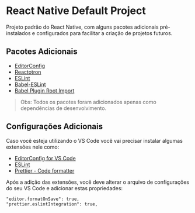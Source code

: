 # React Native Default Project
Projeto padrão do React Native, com alguns pacotes adicionais pré-instalados e configurados para facilitar a criação de projetos futuros.

## Pacotes Adicionais
 - [EditorConfig](https://editorconfig.org/)
 - [Reactotron](https://github.com/infinitered/reactotron)
 - [ESLint](https://eslint.org/)
 - [Babel-ESLint](https://github.com/babel/babel-eslint)
 - [Babel Plugin Root Import](https://github.com/entwicklerstube/babel-plugin-root-import)

> Obs: Todos os pacotes foram adicionados apenas como dependências de desenvolvimento.

## Configurações Adicionais
Caso você esteja utilizando o VS Code você vai precisar instalar algumas extensões nele como:
- [EditorConfig for VS Code](https://marketplace.visualstudio.com/items?itemName=EditorConfig.EditorConfig)
- [ESLint](https://marketplace.visualstudio.com/items?itemName=dbaeumer.vscode-eslint)
- [Prettier - Code formatter](https://marketplace.visualstudio.com/items?itemName=esbenp.prettier-vscode)

Após a adição das extensões, você deve alterar o arquivo de configurações do seu VS Code e adicionar estas propriedades:

    "editor.formatOnSave": true,
    "prettier.eslintIntegration": true,
